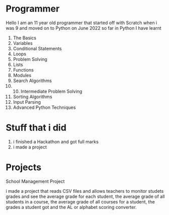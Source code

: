 # Programmer
Hello I am an 11 year old programmer that started off with Scratch when i was 9 and moved on to Python on June 2022 so far in Python I have learnt
1. The Basics
2. Variables
3. Conditional Statements
4. Loops
5. Problem Solving
6. Lists
7. Functions
8. Modules
9. Search Algorithms
10. 10. Intermediate Problem Solving
11. Sorting Algorithms
12. Input Parsing
14. Advanced Python Techniques
# Stuff that i did
1. i finished a Hackathon and got full marks
2. i made a project
# Projects
School Management Project

i made a project that reads CSV files and allows teachers to monitor studets grades and see the average grade for each student, the average grade of all students in a course, the average grade of all courses for a student, the grades a student got and the AL or alphabet scoring converter.
